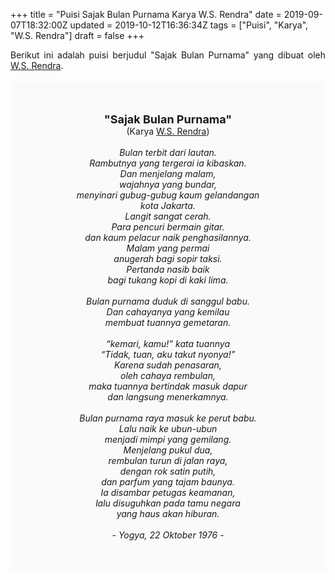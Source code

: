 +++
title = "Puisi Sajak Bulan Purnama Karya W.S. Rendra"
date = 2019-09-07T18:32:00Z
updated = 2019-10-12T16:36:34Z
tags = ["Puisi", "Karya", "W.S. Rendra"]
draft = false
+++

<div dir="ltr" style="text-align: left;" trbidi="on"><div style="text-align: justify;">Berikut ini adalah puisi berjudul "Sajak Bulan Purnama" yang dibuat oleh <a href="https://ensiklopedia.kemdikbud.go.id/sastra/artikel/Rendra" target="_blank">W.S. Rendra</a>.</div><br /><div style="background: #FAFAFA; font-size: 14px; height: auto; margin: 0 auto; padding: 50px; text-align: center; width: auto;"><span style="font-size: 18px;"><b>"Sajak Bulan Purnama"</b></span><br />(Karya <a href="https://www.sekata.web.id/tags/w.s.-rendra" target="_blank">W.S. Rendra</a>) <br /><br /><i>Bulan terbit dari lautan.<br />Rambutnya yang tergerai ia kibaskan.<br />Dan menjelang malam,<br />wajahnya yang bundar,<br />menyinari gubug-gubug kaum gelandangan<br />kota Jakarta.<br />Langit sangat cerah.<br />Para pencuri bermain gitar.<br />dan kaum pelacur naik penghasilannya.<br />Malam yang permai<br />anugerah bagi sopir taksi.<br />Pertanda nasib baik<br />bagi tukang kopi di kaki lima.<br /><br />Bulan purnama duduk di sanggul babu.<br />Dan cahayanya yang kemilau<br />membuat tuannya gemetaran.<br /><br />“kemari, kamu!” kata tuannya<br />“Tidak, tuan, aku takut nyonya!”<br />Karena sudah penasaran,<br />oleh cahaya rembulan,<br />maka tuannya bertindak masuk dapur<br />dan langsung menerkamnya.<br /><br />Bulan purnama raya masuk ke perut babu.<br />Lalu naik ke ubun-ubun<br />menjadi mimpi yang gemilang.<br />Menjelang pukul dua,<br />rembulan turun di jalan raya,<br />dengan rok satin putih,<br />dan parfum yang tajam baunya.<br />Ia disambar petugas keamanan,<br />lalu disuguhkan pada tamu negara<br />yang haus akan hiburan.<br /><br />- Yogya, 22 Oktober 1976 -</i> </div></div>
